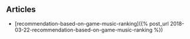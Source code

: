 ## Articles

- [recommendation-based-on-game-music-ranking]({% post_url 2018-03-22-recommendation-based-on-game-music-ranking %})

